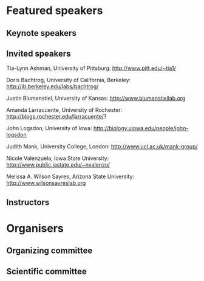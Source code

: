 # Featured speakers

## Keynote speakers


## Invited speakers

Tia-Lynn Ashman, University of Pittsburg: http://www.pitt.edu/~tia1/

Doris Bachtrog, University of California, Berkeley: http://ib.berkeley.edu/labs/bachtrog/

Justin Blumenstiel, University of Kansas: http://www.blumenstiellab.org

Amanda Larracuente, University of Rochester: http://blogs.rochester.edu/larracuente/?

John Logsdon, University of Iowa: http://biology.uiowa.edu/people/john-logsdon

Judith Mank, University College, London: http://www.ucl.ac.uk/mank-group/

Nicole Valenzuela, Iowa State University: http://www.public.iastate.edu/~nvalenzu/

Melissa A. Wilson Sayres, Arizona State University: http://www.wilsonsayreslab.org

## Instructors


# Organisers


## Organizing committee


## Scientific committee
